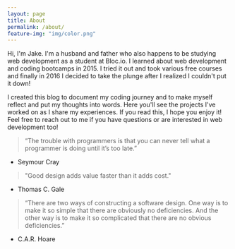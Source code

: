 ```yaml
---
layout: page
title: About
permalink: /about/
feature-img: "img/color.png"
---
```


Hi, I'm Jake. I'm a husband and father who also happens to be studying web development as a student at Bloc.io. I learned about web development and coding bootcamps in 2015. I tried it out and took various free courses and finally in 2016 I decided to take the plunge after I realized I couldn't put it down!

I created this blog to document my coding journey and to make myself reflect and put my thoughts into words. Here you'll see the projects I've worked on as I share my experiences. If you read this, I hope you enjoy it! Feel free to reach out to me if you have questions or are interested in web development too!

> “The trouble with programmers is that you can never tell what a programmer is doing until it’s too late.”
- Seymour Cray

> "Good design adds value faster than it adds cost."
- Thomas C. Gale

> “There are two ways of constructing a software design. One way is to make it so simple that there are obviously no deficiencies. And the other way is to make it so complicated that there are no obvious deficiencies.”
- C.A.R. Hoare
